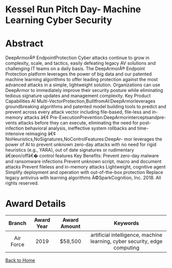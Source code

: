 
Kessel Run Pitch Day- Machine Learning Cyber Security
=====================================================

# Abstract


DeepArmorÂ® EndpointProtection Cyber attacks continue to grow in complexity, scale, and tactics, easily defeating legacy AV solutions and challenging IT teams on a daily basis. The DeepArmorÂ® Endpoint Protection platform leverages the power of big data and our patented machine learning algorithms to offer leading protection against the most advanced attacks in a simple, lightweight solution. Organizations can use DeepArmor to immediately improve their security posture while eliminating tedious signature updates and management complexity. Key Product Capabilities AI Multi-VectorProtection,BuiltfromAI:DeepArmorleverages groundbreaking algorithms and patented model building tools to predict and prevent across every attack vector including file-based, file-less and in-memory attacks â€¢ Pre-ExecutionPrevention:DeepArmorinterceptsandpre- vents attacks before they can execute, eliminating the need for post-infection behavioral analysis, ineffective system rollbacks and time-intensive reimaging â€¢ NoHeuristics,NoSignatures,NoControlFeatures:DeepAr- mor leverages the power of AI to prevent unknown zero-day attacks with no need for rigid heuristics (e.g., YARA), out of date signatures or rudimentary â€œon/offâ€� control features Key Benefits: Prevent zero-day malware and ransomware infections Prevent unknown script, macro and document attacks Prevent fileless and in-memory attacks Lightweight, cognitive agent Simplify deployment and operation with out-of-the-box protection Replace legacy antivirus with learning algorithms Â©SparkCognition, Inc. 2018. All rights reserved.  

# Award Details

|Branch|Award Year|Award Amount|Keywords|
| :---: | :---: | :---: | :---: |
|Air Force|2019|$58,500|artificial intelligence, machine learning, cyber security, edge computing|
  
  


[Back to Home](https://github.com/chrischow/dod_sbir_awards/Reports/DJ/#1561)
